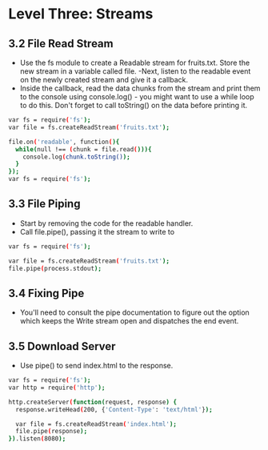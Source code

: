 # Level Three: Streams


## 3.2 File Read Stream

- Use the fs module to create a Readable stream for fruits.txt. Store the new stream in a variable called file.
-Next, listen to the readable event on the newly created stream and give it a callback.
- Inside the callback, read the data chunks from the stream and print them to the console using console.log() - you might want to use a while loop to do this. Don't forget to call toString() on the data before printing it.

```sh
var fs = require('fs');
var file = fs.createReadStream('fruits.txt');

file.on('readable', function(){
  while(null !== (chunk = file.read())){
    console.log(chunk.toString());
  }
});
var fs = require('fs');
```

## 3.3 File Piping

- Start by removing the code for the readable handler.
- Call file.pipe(), passing it the stream to write to


```sh
var fs = require('fs');

var file = fs.createReadStream('fruits.txt');
file.pipe(process.stdout);
```

## 3.4 Fixing Pipe

- You'll need to consult the pipe documentation to figure out the option which keeps the Write stream open and dispatches the end event.

## 3.5 Download Server

- Use pipe() to send index.html to the response.

```sh
var fs = require('fs');
var http = require('http');

http.createServer(function(request, response) {
  response.writeHead(200, {'Content-Type': 'text/html'});

  var file = fs.createReadStream('index.html');
  file.pipe(response);
}).listen(8080);
```
